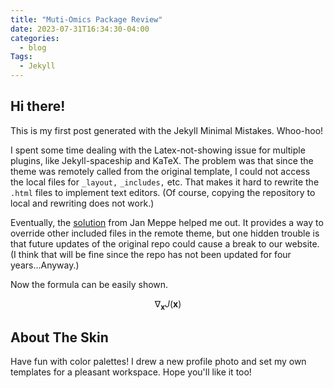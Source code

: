 ```yaml
---
title: "Muti-Omics Package Review"
date: 2023-07-31T16:34:30-04:00
categories:
  - blog
Tags:
  - Jekyll
---
```


## Hi there! 

This is my first post generated with the Jekyll Minimal Mistakes. Whoo-hoo!

I spent some time dealing with the Latex-not-showing issue for multiple plugins, like Jekyll-spaceship and KaTeX. The problem was that since the theme was remotely called from the original template, I could not access the local files for `_layout,` `_includes,` etc. That makes it hard to rewrite the `.html` files to implement text editors. (Of course, copying the repository to local and rewriting does not work.) 

Eventually, the [solution](https://www.janmeppe.com/blog/How-to-add-mathjax-to-minimal-mistakes/) from Jan Meppe helped me out. It provides a way to override other included files in the remote theme, but one hidden trouble is that future updates of the original repo could cause a break to our website. (I think that will be fine since the repo has not been updated for four years...Anyway.)

Now the formula can be easily shown.

$$ \nabla_\boldsymbol{x} J(\boldsymbol{x}) $$

## About The Skin

Have fun with color palettes! I drew a new profile photo and set my own templates for a pleasant workspace. Hope you'll like it too!